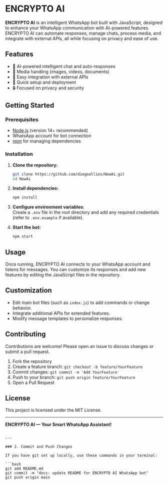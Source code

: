 
# ENCRYPTO AI

**ENCRYPTO AI** is an intelligent WhatsApp bot built with JavaScript, designed to enhance your WhatsApp communication with AI-powered features. ENCRYPTO AI can automate responses, manage chats, process media, and integrate with external APIs, all while focusing on privacy and ease of use.

## Features

- 🤖 AI-powered intelligent chat and auto-responses  
- 📄 Media handling (images, videos, documents)  
- 🔗 Easy integration with external APIs  
- 🚀 Quick setup and deployment  
- 🔒 Focused on privacy and security

## Getting Started

### Prerequisites

- [Node.js](https://nodejs.org/) (version 14+ recommended)
- WhatsApp account for bot connection
- [npm](https://www.npmjs.com/) for managing dependencies

### Installation

1. **Clone the repository:**
   ```bash
   git clone https://github.com/diegoallies/NewAi.git
   cd NewAi
   ```

2. **Install dependencies:**
   ```bash
   npm install
   ```

3. **Configure environment variables:**  
   Create a `.env` file in the root directory and add any required credentials (refer to `.env.example` if available).

4. **Start the bot:**
   ```bash
   npm start
   ```

## Usage

Once running, ENCRYPTO AI connects to your WhatsApp account and listens for messages. You can customize its responses and add new features by editing the JavaScript files in the repository.

## Customization

- Edit main bot files (such as `index.js`) to add commands or change behavior.
- Integrate additional APIs for extended features.
- Modify message templates to personalize responses.

## Contributing

Contributions are welcome! Please open an issue to discuss changes or submit a pull request.

1. Fork the repository
2. Create a feature branch: `git checkout -b feature/YourFeature`
3. Commit changes: `git commit -m 'Add YourFeature'`
4. Push to your branch: `git push origin feature/YourFeature`
5. Open a Pull Request

## License

This project is licensed under the MIT License.

---

**ENCRYPTO AI — Your Smart WhatsApp Assistant!**
```

---

### 2. Commit and Push Changes

If you have git set up locally, use these commands in your terminal:

```bash
git add README.md
git commit -m "docs: update README for ENCRYPTO AI WhatsApp bot"
git push origin main
```


